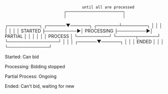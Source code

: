                                       until all are processed
                              ┌─────────────────────────┐
                              │                         │
┌──────────┐           ┌──────▼──────┐          ┌───────┴────────┐
│          │           │             │          │                │
│  STARTED ├──────────►│  PROCESSING ├─────────►│    PARTIAL     │
│          │           │             │          │    PROCESS     │
└──────────┘           └──────┬──────┘          └────────────────┘
                              │
                              │
                              │
                       ┌──────▼──────┐
                       │             │
                       │    ENDED    │
                       │             │
                       └─────────────┘


  Started: Can bid

  Processing: Bidding stopped

  Partial Process: Ongoing

  Ended: Can't bid, waiting for new